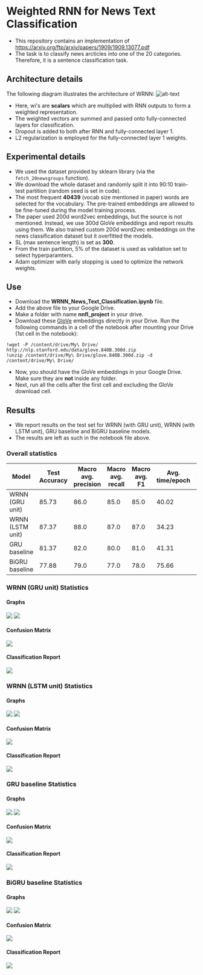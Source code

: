 # Weighted RNN for News Text Classification
* This repository contains an implementation of https://arxiv.org/ftp/arxiv/papers/1909/1909.13077.pdf
* The task is to classify news arcticles into one of the 20 categories. Therefore, it is a sentence classification task.

## Architecture details
The following diagram illustrates the architecture of WRNN:
![alt-text](/images/wrnn.png "WRNN")
* Here, wi's are **scalars** which are multiplied with RNN outputs to form a weighted representation.
* The weighted vectors are summed and passed onto fully-connected layers for classification.
* Dropout is added to both after RNN and fully-connected layer 1.
* L2 regularization is employed for the fully-connected layer 1 weights.

## Experimental details
* We used the dataset provided by sklearn library (via the ```fetch_20newsgroups``` function).
* We download the whole dataset and randomly split it into 90:10 train-test partition (random seed is set in code).
* The most frequent **40439** (vocab size mentioned in paper) words are selected for the vocabulary. The pre-trained embeddings are allowed to be fine-tuned during the model training process.
* The paper used 200d word2vec embeddings, but the source is not mentioned. Instead, we use 300d GloVe embeddings and report results using them. We also trained custom 200d word2vec embeddings on the news classification dataset but it overfitted the models.
* SL (max sentence length) is set as **300**.
* From the train partition, 5% of the dataset is used as validation set to select hyperparamters.
* Adam optimizer with early stopping is used to optimize the network weights.

## Use
* Download the **WRNN_News_Text_Classification.ipynb** file.
* Add the above file to your Google Drive.
* Make a folder with name **nnfl_project** in your drive.
* Download these [GloVe](http://nlp.stanford.edu/data/glove.840B.300d.zip) embeddings directly in your Drive. Run the following commands in a cell of the notebook after mounting your Drive (1st cell in the notebook):
```
!wget -P /content/drive/My\ Drive/ http://nlp.stanford.edu/data/glove.840B.300d.zip
!unzip /content/drive/My\ Drive/glove.840B.300d.zip -d /content/drive/My\ Drive/
```
* Now, you should have the GloVe embeddings in your Google Drive. Make sure they are **not** inside any folder.
* Next, run all the cells after the first cell and excluding the GloVe download cell.

## Results
* We report results on the test set for WRNN (with GRU unit), WRNN (with LSTM unit), GRU baseline and BiGRU baseline models.
* The results are left as such in the notebook file above.

### Overall statistics
| Model | Test Accuracy | Macro avg. precision | Macro avg. recall | Macro avg. F1 | Avg. time/epoch | Convergence rate |
| ----- | ------------- | -------------------- | ----------------- | ------------- | --------------- | ---------------- |
| WRNN (GRU unit) | 85.73 | 86.0 | 85.0 | 85.0 | 40.02 | 7 |
| WRNN (LSTM unit) | 87.37 | 88.0 | 87.0 | 87.0 | 34.23 | 9 |
| GRU baseline | 81.37 | 82.0 | 80.0 | 81.0 | 41.31 | 3 |
| BiGRU baseline | 77.88 | 79.0 | 77.0 | 78.0 | 75.66 | 3 |
### WRNN (GRU unit) Statistics
#### Graphs
![](/images/wrnn_gru_acc.png) ![](/images/wrnn_gru_loss.png)
#### Confusion Matrix
![](/images/wrnn_gru_cf.png) 
#### Classification Report
![](/images/wrnn_gru_clf.PNG)

### WRNN (LSTM unit) Statistics
#### Graphs
![](/images/wrnn_lstm_acc.png) ![](/images/wrnn_lstm_loss.png)
#### Confusion Matrix
![](/images/wrnn_lstm_cf.png)
#### Classification Report
![](/images/wrnn_lstm_clf.PNG)

### GRU baseline Statistics
#### Graphs
![](/images/gru_acc.png) ![](/images/gru_loss.png)
#### Confusion Matrix
![](/images/gru_cf.png)
#### Classification Report
![](/images/gru_clf.png)

### BiGRU baseline Statistics
#### Graphs
![](/images/bigru_acc.png) ![](/images/bigru_loss.png)
#### Confusion Matrix
![](/images/bigru_cf.png)
#### Classification Report
![](/images/bigru_clf.PNG)
